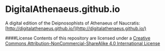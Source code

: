# DigitalAthenaeus.github.io
A digital edition of the Deipnosophists of Athenaeus of Naucratis: [http://digitalathenaeus.github.io/](http://digitalathenaeus.github.io/)

####License
Contents of this repository are licensed under a [Creative Commons Attribution-NonCommercial-ShareAlike 4.0 International License](https://creativecommons.org/licenses/by-nc-sa/4.0/)
